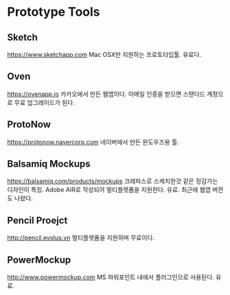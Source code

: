 # Prototype Tools

## Sketch

https://www.sketchapp.com
Mac OSX만 지원하는 프로토타입툴. 유료다.

## Oven

https://ovenapp.io
카카오에서 만든 웹앱이다. 이메일 인증을 받으면 스탠다드 계정으로 무료 업그레이드가 된다.

## ProtoNow

https://protonow.navercorp.com
네이버에서 만든 윈도우즈용 툴.

## Balsamiq Mockups

https://balsamiq.com/products/mockups
크레파스로 스케치한것 같은 정감가는 디자인이 특징.
Adobe AIR로 작성되어 멀티플렛폼을 지원한다. 유료.
최근에 웹앱 버전도 나왔다.

## Pencil Proejct

http://pencil.evolus.vn
멀티플렛폼을 지원하며 무료이다.

## PowerMockup

http://www.powermockup.com
MS 파워포인트 내에서 플러그인으로 사용된다. 유료.
